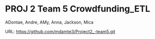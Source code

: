 # PROJ 2 Team 5 Crowdfunding_ETL
ADontae, Andre, AMy, Anna, Jackson, Mica

URL: https://github.com/mdamte3/Project2_-team5.git
